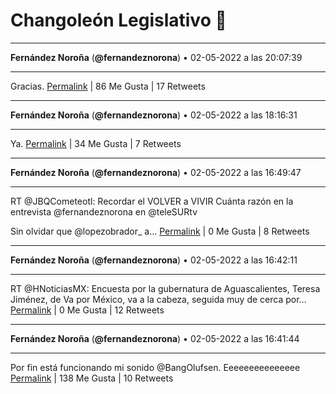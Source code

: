 # Changoleón Legislativo 🙈
*****
**Fernández Noroña** (**@fernandeznorona**) • 02-05-2022 a las 20:07:39
*****
Gracias.
[Permalink](https://twitter.com/fernandeznorona/status/1521340687085674497) | 86 Me Gusta | 17 Retweets
*****
**Fernández Noroña** (**@fernandeznorona**) • 02-05-2022 a las 18:16:31
*****
Ya.
[Permalink](https://twitter.com/fernandeznorona/status/1521312719273611266) | 34 Me Gusta | 7 Retweets
*****
**Fernández Noroña** (**@fernandeznorona**) • 02-05-2022 a las 16:49:47
*****
RT @JBQCometeotl: Recordar el VOLVER a VIVIR
Cuánta razón en la entrevista @fernandeznorona en @teleSURtv


Sin olvidar que @lopezobrador_ a…
[Permalink](https://twitter.com/fernandeznorona/status/1521290892656758784) | 0 Me Gusta | 8 Retweets
*****
**Fernández Noroña** (**@fernandeznorona**) • 02-05-2022 a las 16:42:11
*****
RT @HNoticiasMX: Encuesta por la gubernatura de Aguascalientes, Teresa Jiménez, de Va por México, va a la cabeza, seguida muy de cerca por…
[Permalink](https://twitter.com/fernandeznorona/status/1521288980561600513) | 0 Me Gusta | 12 Retweets
*****
**Fernández Noroña** (**@fernandeznorona**) • 02-05-2022 a las 16:41:44
*****
Por fin está funcionando mi sonido @BangOlufsen. Eeeeeeeeeeeeeee
[Permalink](https://twitter.com/fernandeznorona/status/1521288868015878145) | 138 Me Gusta | 10 Retweets